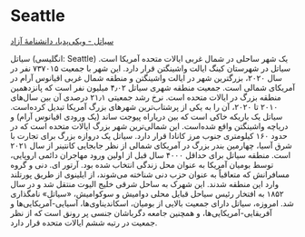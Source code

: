 # Seattle

[سیاتل - ویکی‌پدیا، دانشنامهٔ آزاد](https://fa.wikipedia.org/wiki/%D8%B3%DB%8C%D8%A7%D8%AA%D9%84)

سیاتل (انگلیسی: Seattle) یک شهر ساحلی در شمال غربی ایالات متحده آمریکا است. سیاتل در شهرستان کینگ ایالت واشینگتن قرار دارد. این شهر با جمعیت ۷۳۷۰۱۵ نفر در سال ۲۰۲۰، بزرگترین شهر در ایالت واشینگتن و منطقه شمال غربی اقیانوس آرام در آمریکای شمالی است. جمعیت منطقه شهری سیاتل ۴٫۰۲ میلیون نفر است که پانزدهمین منطقه بزرگ در ایالات متحده است. نرخ رشد جمعیتی ۲۱٫۱ درصدی آن بین سال‌های ۲۰۱۰ تا ۲۰۲۰، آن را به یکی از پرشتاب‌ترین شهرهای بزرگ آمریکا تبدیل کرده‌است. سیاتل یک باریکه خاکی است که بین دریاراه پیوجت ساند (یک ورودی اقیانوس آرام) و دریاچه واشینگتن واقع شده‌است. این شمالی‌ترین شهر بزرگ ایالات متحده است که در حدود ۱۶۰ کیلومتری جنوب مرز کانادا قرار دارد. سیاتل یک دروازه بزرگ برای تجارت با شرق آسیا، چهارمین بندر بزرگ در آمریکای شمالی از نظر جابجایی کانتینر از سال ۲۰۲۱ است. منطقه سیاتل برای حداقل ۴۰۰۰ سال قبل از اولین ورود مهاجران دائمی اروپایی، توسط بومیان آمریکا به عنوان محل زندگی انتخاب شده بود. آرتور ای. دنی و گروه مسافرانش که متعاقباً به عنوان حزب دنی شناخته می‌شوند، از ایلینوی از طریق پورتلند وارد این منطقه شدند. این شهرک به ساحل شرقی خلیج الیوت منتقل شد و در سال ۱۸۵۲ به افتخار رئیس سیاحل قبایل محلی دوامیش و سوکوامیش، «سیاتل» نامگذاری شد. امروزه، سیاتل دارای جمعیت بالایی از بومیان، اسکاندیناوی‌ها، آسیایی-آمریکایی‌ها و آفریقایی-آمریکایی‌ها، و همچنین جامعه دگرباشان جنسی پر رونق است که از نظر جمعیت در رتبه ششم ایالات متحده قرار دارد.
